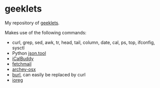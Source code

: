 # geeklets
My repository of [geeklets][10].

Makes use of the following commands:

- curl, grep, sed, awk, tr, head, tail, column, date, cal, ps, top, ifconfig, sysctl
- Python [json.tool][6]
- [iCalBuddy][1]
- [fetchmail][2]
- [archey-osx][3]
- [burl][4], can easily be replaced by curl
- [ioreg][5]
   
[10]: http://www.macosxtips.co.uk/geeklets/
[1]: http://hasseg.org/icalBuddy/
[2]: http://www.fetchmail.info/
[3]: https://github.com/obihann/archey-osx
[4]: https://github.com/tj/burl
[5]: https://developer.apple.com/library/mac/documentation/Darwin/Reference/ManPages/man8/ioreg.8.html
[6]: http://www.cambus.net/parsing-json-from-command-line-using-python/
